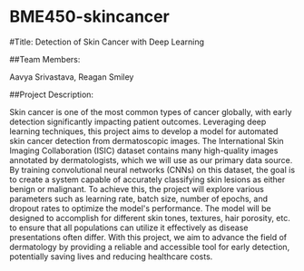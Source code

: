 # BME450-skincancer

#Title:
Detection of Skin Cancer with Deep Learning

##Team Members:

Aavya Srivastava, Reagan Smiley

##Project Description:

Skin cancer is one of the most common types of cancer globally, with early detection significantly impacting patient outcomes. Leveraging deep learning techniques, this project aims to develop a model for automated skin cancer detection from dermatoscopic images. The International Skin Imaging Collaboration (ISIC) dataset contains many high-quality images annotated by dermatologists, which we will use as our primary data source. By training convolutional neural networks (CNNs) on this dataset, the goal is to create a system capable of accurately classifying skin lesions as either benign or malignant. To achieve this, the project will explore various parameters such as learning rate, batch size, number of epochs, and dropout rates to optimize the model's performance. The model will be designed to accomplish for different skin tones, textures, hair porosity, etc. to ensure that all populations can utilize it effectively as disease presentations often differ. With this project, we aim to advance the field of dermatology by providing a reliable and accessible tool for early detection, potentially saving lives and reducing healthcare costs.
